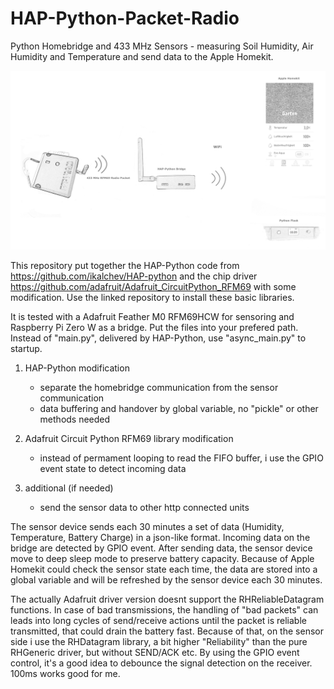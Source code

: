 # HAP-Python-Packet-Radio

Python Homebridge and 433 MHz Sensors - measuring Soil Humidity, Air Humidity and Temperature and send data to the Apple Homekit.


![Image of hardware](Image1.png)



This repository put together the HAP-Python code from https://github.com/ikalchev/HAP-python and the chip driver  https://github.com/adafruit/Adafruit_CircuitPython_RFM69 with some modification.
Use the linked repository to install these basic libraries. 

It is tested with a Adafruit Feather M0 RFM69HCW for sensoring and Raspberry Pi Zero W as a bridge.
Put the files into your prefered path. Instead of "main.py", delivered by HAP-Python, use "async_main.py" to startup.

1) HAP-Python modification
    - separate the homebridge communication from the sensor communication
    - data buffering and handover by global variable, no "pickle" or other methods needed

2) Adafruit Circuit Python RFM69 library modification

    - instead of permament looping to read the FIFO buffer, i use the GPIO event state to detect incoming data

3)  additional (if needed)

    - send the sensor data to other http connected units

The sensor device sends each 30 minutes a set of data (Humidity, Temperature, Battery Charge) in a json-like format. Incoming data on the bridge are detected by GPIO event. After sending data, the sensor device move to deep sleep mode to preserve battery capacity. Because of Apple Homekit could check the sensor state each time, the data are stored into a global variable and will be refreshed by the sensor device each 30 minutes. 

The actually Adafruit driver version doesnt support the RHReliableDatagram functions. In case of bad transmissions, the handling of "bad packets" can leads into long cycles of send/receive actions until the packet is reliable transmitted, that could drain the battery fast. Because of that, on the sensor side i use the RHDatagram library, a bit higher "Reliability" than the pure RHGeneric driver, but without SEND/ACK etc.
By using the GPIO event control, it's a good idea to debounce the signal detection on the receiver. 100ms works good for me.
